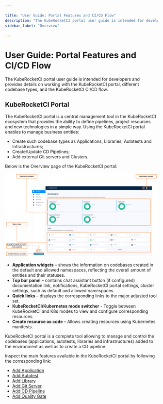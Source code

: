 ```yaml
---

title: "User Guide: Portal Features and CI/CD Flow"
description: "The KubeRocketCI portal user guide is intended for developers and provides details on working with the KubeRocketCI portal, different codebase types, and the KubeRocketCI CI/CD flow."
sidebar_label: "Overview"

---
```

<!-- markdownlint-disable MD025 -->

# User Guide: Portal Features and CI/CD Flow

<head>
  <link rel="canonical" href="https://docs.kuberocketci.io/docs/user-guide" />
</head>

The KubeRocketCI portal user guide is intended for developers and provides details on working with the KubeRocketCI portal, different codebase types, and the KubeRocketCI CI/CD flow.

## KubeRocketCI Portal

The KubeRocketCI portal is a central management tool in the KubeRocketCI ecosystem that provides the ability to define pipelines, project resources and new technologies in a simple way. Using the KubeRocketCI portal enables to manage business entities:

* Create such codebase types as Applications, Libraries, Autotests and Infrastructures;
* Create/Update CD Pipelines;
* Add external Git servers and Clusters.

Below is the Overview page of the KubeRocketCI portal:

![Overview page](../assets/user-guide/kuberocketci-portal-overview-page.png "Overview page")

* **Application widgets** – shows the information on codebases created in the default and allowed namespaces, reflecting the overall amount of entities and their statuses.
* **Top bar panel** – contains chat assistant button (if configured) documentation link, notifications, KubeRocketCI portal settings, cluster settings, such as default and allowed namespaces.
* **Quick links** – displays the corresponding links to the major adjusted tool set.
* **KubeRocketCI/Kubernetes mode switcher** - Toggle between KubeRocketCI and K8s modes to view and configure corresponding resources.
* **Create resource as code** – Allows creating resources using Kubernetes manifests.

KubeRocketCI portal is a complete tool allowing to manage and control the codebases (applications, autotests, libraries and infrastructures) added to the environment as well as to create a CD pipeline.

Inspect the main features available in the KubeRocketCI portal by following the corresponding link:

* [Add Application](add-application.md)
* [Add Autotest](add-autotest.md)
* [Add Library](add-library.md)
* [Add Git Server](add-git-server.md)
* [Add CD Pipeline](add-cd-pipeline.md)
* [Add Quality Gate](add-quality-gate.md)
